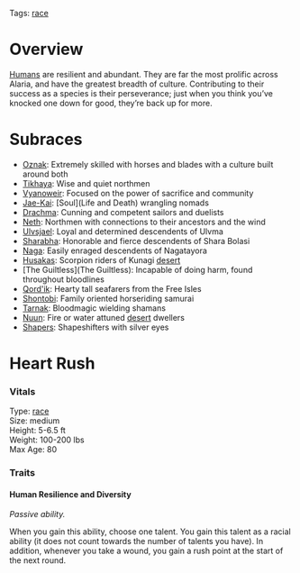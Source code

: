 Tags: [race](Races)

# Overview

[Humans](Humans) are resilient and abundant. They are far the most prolific across Alaria, and have the greatest breadth of culture. Contributing to their success as a species is their perseverance; just when you think you’ve knocked one down for good, they’re back up for more.


# Subraces

- [Oznak](Oznak): Extremely skilled with horses and blades with a culture built around both
- [Tikhaya](Tikhaya): Wise and quiet northmen
- [Vyanoweir](Vyanoweir): Focused on the power of sacrifice and community
- [Jae-Kai](Jae-Kai): [Soul](Life and Death) wrangling nomads
- [Drachma](Drachma): Cunning and competent sailors and duelists
- [Neth](Neth): Northmen with connections to their ancestors and the wind  
- [Ulvsjael](Ulvsjael): Loyal and determined descendents of Ulvma
- [Sharabha](Sharabha): Honorable and fierce descendents of Shara Bolasi
- [Naga](Naga): Easily enraged descendents of Nagatayora
- [Husakas](Husakas): Scorpion riders of Kunagi [desert](Deserts)
- [The Guiltless](The Guiltless): Incapable of doing harm, found throughout bloodlines
- [Qord'ik](Qord'ik): Hearty tall seafarers from the Free Isles
- [Shontobi](Shontobi): Family oriented horseriding samurai
- [Tarnak](Tarnak): Bloodmagic wielding shamans
- [Nuun](Nuun): Fire or water attuned [desert](Deserts) dwellers
- [Shapers](Shapers): Shapeshifters with silver eyes

# Heart Rush

### Vitals
Type: [race](Races)  
Size: medium  
Height: 5-6.5 ft  
Weight: 100-200 lbs  
Max Age: 80  

### Traits

#### Human Resilience and Diversity
*Passive ability.*

When you gain this ability, choose one talent. You gain this talent as a racial ability (it does not count towards the number of talents you have). 
In addition, whenever you take a wound, you gain a rush point at the start of the next round.
